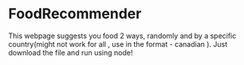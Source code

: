 # FoodRecommender
This webpage suggests you food 2 ways, randomly and by a specific country(might not work for all , use in the format - canadian ). Just download the file and run using node!
